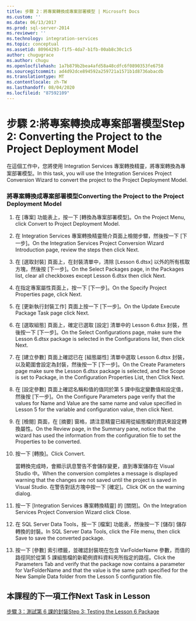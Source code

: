 ```yaml
---
title: 步驟 2：將專案轉換成專案部署模型 | Microsoft Docs
ms.custom: ''
ms.date: 06/13/2017
ms.prod: sql-server-2014
ms.reviewer: ''
ms.technology: integration-services
ms.topic: conceptual
ms.assetid: 80964293-f1f5-4da7-b1fb-00ab8c30c1c5
author: chugugrace
ms.author: chugu
ms.openlocfilehash: 1a7b879b2bea4afd58a48cdfc6f0890353fe6758
ms.sourcegitcommit: ad4d92dce894592a259721a1571b1d8736abacdb
ms.translationtype: MT
ms.contentlocale: zh-TW
ms.lasthandoff: 08/04/2020
ms.locfileid: "87592109"
---
```

# <a name="step-2-converting-the-project-to-the-project-deployment-model"></a><span data-ttu-id="a67f7-102">步驟 2:將專案轉換成專案部署模型</span><span class="sxs-lookup"><span data-stu-id="a67f7-102">Step 2: Converting the Project to the Project Deployment Model</span></span>
  <span data-ttu-id="a67f7-103">在這個工作中，您將使用 Integration Services 專案轉換精靈，將專案轉換為專案部署模型。</span><span class="sxs-lookup"><span data-stu-id="a67f7-103">In this task, you will use the Integration Services Project Conversion Wizard to convert the project to the Project Deployment Model.</span></span>  
  
### <a name="converting-the-project-to-the-project-deployment-model"></a><span data-ttu-id="a67f7-104">將專案轉換成專案部署模型</span><span class="sxs-lookup"><span data-stu-id="a67f7-104">Converting the Project to the Project Deployment Model</span></span>  
  
1.  <span data-ttu-id="a67f7-105">在 [專案] 功能表上，按一下 [轉換為專案部署模型]。</span><span class="sxs-lookup"><span data-stu-id="a67f7-105">On the Project Menu, click Convert to Project Deployment Model.</span></span>  
  
2.  <span data-ttu-id="a67f7-106">在 Integration Services 專案轉換精靈簡介頁面上檢閱步驟，然後按一下 [下一步]。</span><span class="sxs-lookup"><span data-stu-id="a67f7-106">On the Integration Services Project Conversion Wizard Introduction page, review the steps then click Next.</span></span>  
  
3.  <span data-ttu-id="a67f7-107">在 [選取封裝] 頁面上，在封裝清單中，清除 [Lesson 6.dtsx] 以外的所有核取方塊，然後按 [下一步]。</span><span class="sxs-lookup"><span data-stu-id="a67f7-107">On the Select Packages page, in the Packages list, clear all checkboxes except Lesson 6.dtsx then click Next.</span></span>  
  
4.  <span data-ttu-id="a67f7-108">在指定專案屬性頁面上，按一下 [下一步]。</span><span class="sxs-lookup"><span data-stu-id="a67f7-108">On the Specify Project Properties page, click Next.</span></span>  
  
5.  <span data-ttu-id="a67f7-109">在 [更新執行封裝工作] 頁面上按一下 [下一步]。</span><span class="sxs-lookup"><span data-stu-id="a67f7-109">On the Update Execute Package Task page click Next.</span></span>  
  
6.  <span data-ttu-id="a67f7-110">在 [選取組態] 頁面上，確定已選取 [設定] 清單中的 Lesson 6.dtsx 封裝，然後按一下 [下一步]。</span><span class="sxs-lookup"><span data-stu-id="a67f7-110">On the Select Configurations page, make sure the Lesson 6.dtsx package is selected in the Configurations list, then click Next.</span></span>  
  
7.  <span data-ttu-id="a67f7-111">在 [建立參數] 頁面上確認已在 [組態屬性] 清單中選取 Lesson 6.dtsx 封裝，以及範圍會設定為封裝，然後按一下 [下一步]。</span><span class="sxs-lookup"><span data-stu-id="a67f7-111">On the Create Parameters page make sure the Lesson 6.dtsx package is selected, and the Scope is set to Package, in the Configuration Properties List, then Click Next.</span></span>  
  
8.  <span data-ttu-id="a67f7-112">在 [設定參數] 頁面上確認名稱和值的值同於第 5 課中指定變數值和設定值，然後按 [下一步]。</span><span class="sxs-lookup"><span data-stu-id="a67f7-112">On the Configure Parameters page verify that the values for Name and Value are the same name and value specified in Lesson 5 for the variable and configuration value, then click Next.</span></span>  
  
9. <span data-ttu-id="a67f7-113">在 [檢閱] 頁面，在 [摘要] 窗格，請注意精靈已經用從組態檔的資訊來設定轉換屬性。</span><span class="sxs-lookup"><span data-stu-id="a67f7-113">On the Review page, in the Summary pane, notice that the wizard has used the information from the configuration file to set the Properties to be converted.</span></span>  
  
10. <span data-ttu-id="a67f7-114">按一下 [轉換]。</span><span class="sxs-lookup"><span data-stu-id="a67f7-114">Click Convert.</span></span>  
  
     <span data-ttu-id="a67f7-115">當轉換完成時，會顯示訊息警告不會儲存變更，直到專案儲存在 Visual Studio 中。</span><span class="sxs-lookup"><span data-stu-id="a67f7-115">When the conversion completes a message is displayed warning that the changes are not saved until the project is saved in Visual Studio.</span></span> <span data-ttu-id="a67f7-116">在警告對話方塊中按一下 [確定]。</span><span class="sxs-lookup"><span data-stu-id="a67f7-116">Click OK on the warning dialog.</span></span>  
  
11. <span data-ttu-id="a67f7-117">按一下 [Integration Services 專案轉換精靈] 的 [關閉]。</span><span class="sxs-lookup"><span data-stu-id="a67f7-117">On the Integration Services Project Conversion Wizard click Close.</span></span>  
  
12. <span data-ttu-id="a67f7-118">在 SQL Server Data Tools，按一下 [檔案] 功能表，然後按一下 [儲存] 儲存轉換的封裝。</span><span class="sxs-lookup"><span data-stu-id="a67f7-118">In SQL Server Data Tools, click the File menu, then click Save to save the converted package.</span></span>  
  
13. <span data-ttu-id="a67f7-119">按一下 [參數] 索引標籤，並確認封裝現在包含 VarFolderName 參數，而值的路徑同於從第 5 課組態檔的新範例資料資料夾所指定的路徑。</span><span class="sxs-lookup"><span data-stu-id="a67f7-119">Click the Parameters Tab and verify that the package now contains a parameter for VarFolderName and that the value is the same path specified for the New Sample Data folder from the Lesson 5 configuration file.</span></span>  
  
## <a name="next-task-in-lesson"></a><span data-ttu-id="a67f7-120">本課程的下一項工作</span><span class="sxs-lookup"><span data-stu-id="a67f7-120">Next Task in Lesson</span></span>  
 [<span data-ttu-id="a67f7-121">步驟 3：測試第 6 課的封裝</span><span class="sxs-lookup"><span data-stu-id="a67f7-121">Step 3: Testing the Lesson 6 Package</span></span>](lesson-6-3-testing-the-lesson-6-package.md)  
  
  
